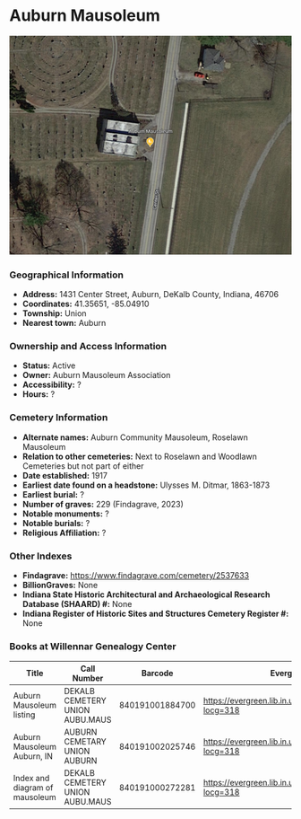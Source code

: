 # Auburn Mausoleum
![Auburn Mausoleum on Google Earth](https://github.com/FyoAtEPL/DeKalbCemeteries/blob/main/images/mapImages/MausoleumEarth.png "Auburn Mausoleum on Google Earth")

### Geographical Information
- **Address:** 1431 Center Street, Auburn, DeKalb County, Indiana, 46706
- **Coordinates:** 41.35651, -85.04910
- **Township:** Union
- **Nearest town:** Auburn

### Ownership and Access Information
- **Status:** Active
- **Owner:** Auburn Mausoleum Association
- **Accessibility:** ?
- **Hours:** ?

### Cemetery Information
- **Alternate names:** Auburn Community Mausoleum, Roselawn Mausoleum
- **Relation to other cemeteries:** Next to Roselawn and Woodlawn Cemeteries but not part of either
- **Date established:** 1917
- **Earliest date found on a headstone:** Ulysses M. Ditmar, 1863-1873
- **Earliest burial:** ?
- **Number of graves:** 229 (Findagrave, 2023)
- **Notable monuments:** ?
- **Notable burials:** ?
- **Religious Affiliation:** ?

### Other Indexes
- **Findagrave:** https://www.findagrave.com/cemetery/2537633
- **BillionGraves:** None
- **Indiana State Historic Architectural and Archaeological Research Database (SHAARD) #:** None
- **Indiana Register of Historic Sites and Structures Cemetery Register #:** None

### Books at Willennar Genealogy Center
| Title  | Call Number | Barcode | Evergreen Record |
| ------------ | ------------ | ------------ | ------------ |
| Auburn Mausoleum listing | DEKALB CEMETERY UNION AUBU.MAUS | 840191001884700 | https://evergreen.lib.in.us/eg/opac/record/20715705?locg=318 |
| Auburn Mausoleum Auburn, IN | AUBURN CEMETARY UNION AUBURN | 840191002025746 | https://evergreen.lib.in.us/eg/opac/record/20716356?locg=318 |
| Index and diagram of mausoleum | DEKALB CEMETERY UNION AUBU.MAUS | 840191000272281 | https://evergreen.lib.in.us/eg/opac/record/20670320?locg=318 |
